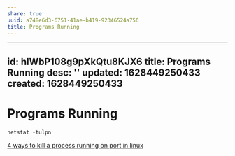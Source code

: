 ```yaml
---
share: true
uuid: a748e6d3-6751-41ae-b419-92346524a756
title: Programs Running
---
```

---
id: hlWbP108g9pXkQtu8KJX6
title: Programs Running
desc: ''
updated: 1628449250433
created: 1628449250433
---
# Programs Running
`netstat -tulpn`

[4 ways to kill a process running on port in linux](https://codippa.com/how-to-kill-a-process-listening-on-a-port-in-linux/)
